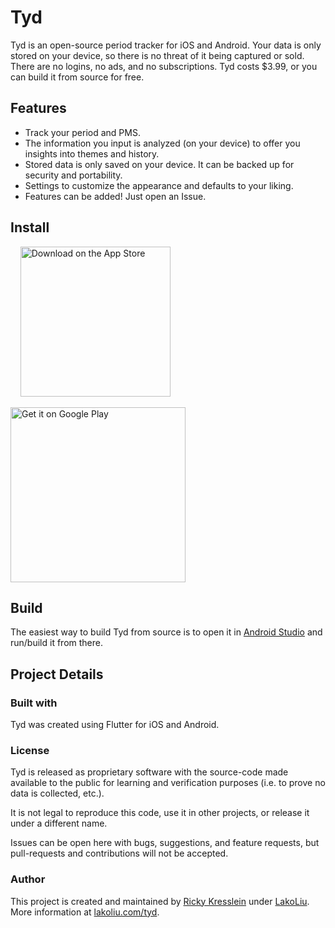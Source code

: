 # Tyd
Tyd is an open-source period tracker for iOS and Android. Your data is only stored on your device, so there is no threat of it being captured or sold. There are no logins, no ads, and no subscriptions. Tyd costs $3.99, or you can build it from source for free.

## Features
- Track your period and PMS.
- The information you input is analyzed (on your device) to offer you insights into themes and history.
- Stored data is only saved on your device. It can be backed up for security and portability.
- Settings to customize the appearance and defaults to your liking.
- Features can be added! Just open an Issue.


## Install
&nbsp;&nbsp;&nbsp;&nbsp;<a href="https://apps.apple.com/app/tyd-period-tracker/id6444418659?platform=iphone"><img width='240' alt="Download on the App Store" src="https://lakoliu.com/assets/badges/app_store_black.svg"/></a>

<a href='https://play.google.com/store/apps/details?id=com.lakoliu.tyd&pcampaignid=pcampaignidMKT-Other-global-all-co-prtnr-py-PartBadge-Mar2515-1'><img width='280' alt='Get it on Google Play' src='https://play.google.com/intl/en_us/badges/static/images/badges/en_badge_web_generic.png'/></a>

## Build
The easiest way to build Tyd from source is to open it in [Android Studio](https://developer.android.com/studio) and run/build it from there.

## Project Details
### Built with
Tyd was created using Flutter for iOS and Android.

### License
Tyd is released as proprietary software with the source-code made available to the public for learning and verification purposes (i.e. to prove no data is collected, etc.).

It is not legal to reproduce this code, use it in other projects, or release it under a different name.

Issues can be open here with bugs, suggestions, and feature requests, but pull-requests and contributions will not be accepted.

### Author
This project is created and maintained by [Ricky Kresslein](https://kressle.in) under [LakoLiu](https://lakoliu.com). More information at [lakoliu.com/tyd](https://lakoliu.com/tyd).